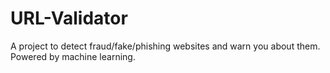 # URL-Validator
A project to detect fraud/fake/phishing websites and warn you about them. Powered by machine learning.
